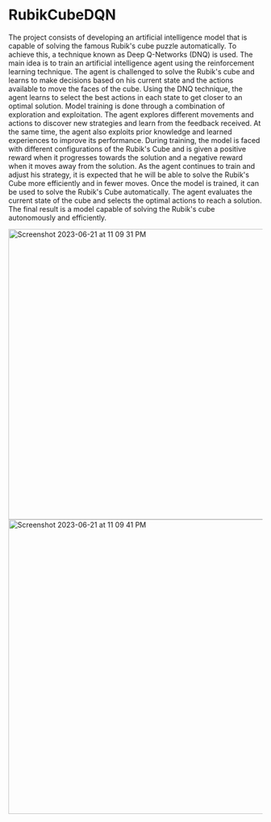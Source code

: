 # RubikCubeDQN


The project consists of developing an artificial intelligence model that is capable of solving the famous Rubik's cube puzzle automatically. To achieve this, a technique known as Deep Q-Networks (DNQ) is used.
The main idea is to train an artificial intelligence agent using the reinforcement learning technique. The agent is challenged to solve the Rubik's cube and learns to make decisions based on his current state and the actions available to move the faces of the cube. Using the DNQ technique, the agent learns to select the best actions in each state to get closer to an optimal solution.
Model training is done through a combination of exploration and exploitation. The agent explores different movements and actions to discover new strategies and learn from the feedback received. At the same time, the agent also exploits prior knowledge and learned experiences to improve its performance.
During training, the model is faced with different configurations of the Rubik's Cube and is given a positive reward when it progresses towards the solution and a negative reward when it moves away from the solution. As the agent continues to train and adjust his strategy, it is expected that he will be able to solve the Rubik's Cube more efficiently and in fewer moves.
Once the model is trained, it can be used to solve the Rubik's Cube automatically. The agent evaluates the current state of the cube and selects the optimal actions to reach a solution. The final result is a model capable of solving the Rubik's cube autonomously and efficiently.

<img width="575" alt="Screenshot 2023-06-21 at 11 09 31 PM" src="https://github.com/Sebas102507/RubikCubeDQN/assets/52805660/bb79567b-197b-4dd7-b11f-66661012ee16">


<img width="583" alt="Screenshot 2023-06-21 at 11 09 41 PM" src="https://github.com/Sebas102507/RubikCubeDQN/assets/52805660/91cc78d9-28b1-4d4e-a559-080bfe0b1d96">
